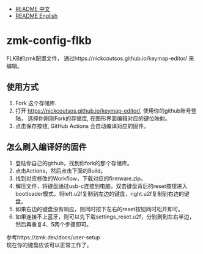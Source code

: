 - [README 中文](./README-ZH.md)
- [README English](./README.md)

# zmk-config-flkb
FLKB的zmk配置文件，
通过https://nickcoutsos.github.io/keymap-editor/ 来编辑。

## 使用方式

1. Fork 这个存储库.
2. 打开 https://nickcoutsos.github.io/keymap-editor/, 使用你的github账号登陆， 选择你刚刚Fork的存储库, 在图形界面编辑对应的键位映射。
3. 点击保存按钮, GitHub Actions 会自动编译对应的固件。

## 怎么刷入编译好的固件

1. 登陆你自己的github，找到你fork的那个存储库。
2. 点击Actions，然后点击下面的Build。
3. 找到对应修改的Workflow，下载对应的firmware.zip。
4. 解压文件，将键盘通过usb-c连接到电脑，双击键盘背后的reset按钮进入bootloader模式，将left.u2f复制到左边的键盘，right.u2f复制到右边的键盘。
5. 如果右边的键盘没有响应，则同时按下左右的reset按钮同时松开即可。
6. 如果连接不上蓝牙，则可以先下载settings_reset.u2f，分别刷到左右半边，然后再重复4、5两个步骤即可。

参考https://zmk.dev/docs/user-setup\
现在你的键盘应该可以正常工作了。
